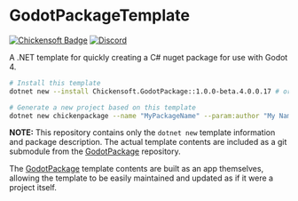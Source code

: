 # GodotPackageTemplate

[![Chickensoft Badge][chickensoft-badge]][chickensoft-website] [![Discord][discord-badge]][discord]

A .NET template for quickly creating a C# nuget package for use with Godot 4.

```sh
# Install this template
dotnet new --install Chickensoft.GodotPackage::1.0.0-beta.4.0.0.17 # or latest

# Generate a new project based on this template
dotnet new chickenpackage --name "MyPackageName" --param:author "My Name"
```

**NOTE:** This repository contains only the `dotnet new` template information and package description. The actual template contents are included as a git submodule from the [GodotPackage] repository.

The [GodotPackage] template contents are built as an app themselves, allowing the template to be easily maintained and updated as if it were a project itself.

<!-- Links -->

<!-- Header -->
[chickensoft-badge]: https://chickensoft.games/images/chickensoft/chickensoft_badge.svg
[chickensoft-website]: https://chickensoft.games
[discord]: https://discord.gg/gSjaPgMmYW
[discord-badge]: https://img.shields.io/badge/Chickensoft%20Discord-%237289DA.svg?style=flat&logo=discord&logoColor=white

<!-- Article -->
[GodotPackage]: https://github.com/chickensoft-games/GodotPackage
